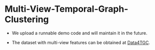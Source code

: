 # Multi-View-Temporal-Graph-Clustering

- We upload a runnable demo code and will maintain it in the future.

- The dataset with multi-view features can be obtained at [Data4TGC](https://github.com/MGitHubL/Data4TGC).
